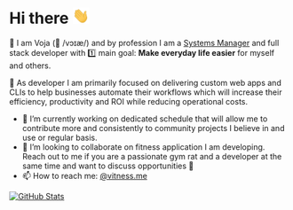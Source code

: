 # Hi there  <img src="https://raw.githubusercontent.com/vpetkovic/vpetkovic/main/wave.gif" width="30px">

🧑 I am Voja (👅 /vɔɪæ/) and by profession I am a [Systems Manager](https://bestaccreditedcolleges.org/articles/information-systems-manager-job-description-duties-and-requirements.html) and full stack developer with 1️⃣ main goal: **Make everyday life easier** for myself and others.  

📅 As developer I am primarily focused on delivering custom web apps and CLIs to help businesses automate their workflows which will increase their efficiency, productivity and ROI while reducing operational costs.


- 🔭 I’m currently working on dedicated schedule that will allow me to contribute more and consistently to community projects I believe in and use or regular basis.
- 👯 I’m looking to collaborate on fitness application I am developing. Reach out to me if you are a passionate gym rat and a developer at the same time and want to discuss opportunities 🚀
- 📫 How to reach me: [@vitness.me](https://instagram.com/vitness.me)
 
[![GitHub Stats](https://github-readme-stats.vercel.app/api?username=vpetkovic&count_private=true&show_icons=true&hide=stars&theme=highcontrast)](https://github.com/anuraghazra/github-readme-stats)

<!--
**vpetkovic/vpetkovic** is a ✨ _special_ ✨ repository because its `README.md` (this file) appears on your GitHub profile.

Here are some ideas to get you started:

- 🔭 I’m currently working on ...
- 🌱 I’m currently learning ...
- 👯 I’m looking to collaborate on ...
- 🤔 I’m looking for help with ...
- 💬 Ask me about ...
- 📫 How to reach me: ...
- 😄 Pronouns: ...
- ⚡ Fun fact: ...
-->
